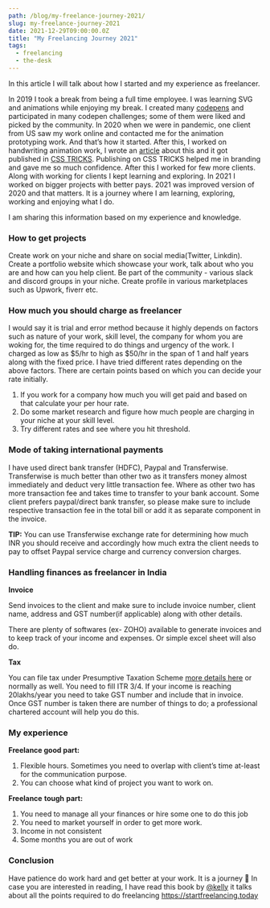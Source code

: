 ```yaml
---
path: /blog/my-freelance-journey-2021/
slug: my-freelance-journey-2021
date: 2021-12-29T09:00:00.0Z
title: "My Freelancing Journey 2021"
tags:
  - freelancing
  - the-desk
---
```


In this article I will talk about how I started and my experience as freelancer.

In 2019 I took a break from being a full time employee. I was learning SVG and animations while enjoying my break. I created many [codepens](https://codepen.io/tripti1410) and participated in many codepen challenges; some of them were liked and picked by the community. In 2020 when we were in pandemic, one client from US saw my work online and contacted me for the animation prototyping work. And that’s how it started. After this, I worked on handwriting animation work, I wrote an [article](https://css-tricks.com/how-to-get-handwriting-animation-with-irregular-svg-strokes/) about this and it got published in [CSS TRICKS](https://css-tricks.com). Publishing on CSS TRICKS helped me in branding and gave me so much confidence. After this I worked for few more clients. Along with working for clients I kept learning and exploring. In 2021 I worked on bigger projects with better pays. 2021 was improved version of 2020 and that matters. It is a journey where I am learning, exploring, working and enjoying what I do.

I am sharing this information based on my experience and knowledge.

### How to get projects

Create work on your niche and share on social media(Twitter, Linkdin). Create a portfolio website which showcase your work, talk about who you are and how can you help client. Be part of the community - various slack and discord groups in your niche. Create profile in various marketplaces such as Upwork, fiverr etc.

### How much you should charge as freelancer

I would say it is trial and error method because it highly depends on factors such as nature of your work, skill level, the company for whom you are woking for, the time required to do things and urgency of the work.
I charged as low as $5/hr to high as $50/hr in the span of 1 and half years along with the fixed price. I have tried different rates depending on the above factors. There are certain points based on which you can decide your rate initially.

1. If you work for a company how much you will get paid and based on that calculate your per hour rate.
2. Do some market research and figure how much people are charging in your niche at your skill level.
3. Try different rates and see where you hit threshold.

### Mode of taking international payments

I have used direct bank transfer (HDFC), Paypal and Transferwise. Transferwise is much better than other two as it transfers money almost immediately and deduct very little transaction fee. Where as other two has more transaction fee and takes time to transfer to your bank account. Some client prefers paypal/direct bank transfer, so please make sure to include respective transaction fee in the total bill or add it as separate component in the invoice.

**TIP:** You can use Transferwise exchange rate for determining how much INR you should receive and accordingly how much extra the client needs to pay to offset Paypal service charge and currency conversion charges.

### Handling finances as freelancer in India

**Invoice**

Send invoices to the client and make sure to include invoice number, client name, address and GST number(if applicable) along with other details.

There are plenty of softwares (ex- ZOHO) available to generate invoices and to keep track of your income and expenses. Or simple excel sheet will also do.

**Tax**

You can file tax under Presumptive Taxation Scheme [more details here](https://cleartax.in/s/easiest-way-to-file-returns-and-save-taxes-for-creative-professionals) or normally as well. You need to fill ITR 3/4. If your income is reaching 20lakhs/year you need to take GST number and include that in invoice. Once GST number is taken there are number of things to do; a professional chartered account will help you do this.

### My experience

**Freelance good part:**

1. Flexible hours. Sometimes you need to overlap with client’s time at-least for the communication purpose.
2. You can choose what kind of project you want to work on.

**Freelance** **tough** **part:**

1. You need to manage all your finances or hire some one to do this job
2. You need to market yourself in order to get more work.
3. Income in not consistent
4. Some months you are out of work

### Conclusion

Have patience do work hard and get better at your work. It is a journey 🙂
In case you are interested in reading, I have read this book by [@kelly](https://twitter.com/kvlly?s=20) it talks about all the points required to do freelancing https://startfreelancing.today
